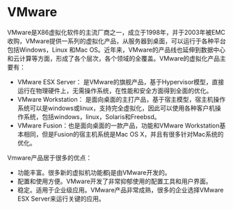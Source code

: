 # VMware

VMware是X86虚拟化软件的主流厂商之一，成立于1998年，并于2003年被EMC收购，VMware提供一系列的虚拟化产品，从服务器到桌面，可以运行于各种平台包括Windows，Linux 和Mac OS。近年来，VMware的产品线也延伸到数据中心和云计算等方面，形成了各个层次，各个领域的全覆盖。VMware的虚拟化产品主要有：
- VMware ESX Server： 是VMware的旗舰产品，基于Hypervisor模型，直接运行在物理硬件上，无需操作系统，在性能和安全方面得到全面的优化。
- VMware Workstation： 是面向桌面的主打产品，基于宿主模型，宿主机操作系统可以是windows或linux，支持完全虚拟化，因此可以使用各种客户机操作系统，包括windows，linux，Solaris和Freebsd。
- VMware Fusion：也是面向桌面的一款产品，功能和VMware Workstation基本相同，但是Fusion的宿主机系统是Mac OS X，并且有很多针对Mac系统的优化。

Vmware产品居于很多的优点：
- 功能丰富。很多新的虚拟机功能都j是由VMware开发的。
- 配置和使用方便。VMware开发了非常抑郁使用的配置工具和用户界面。
- 稳定。适用于企业级应用。VMware产品非常成熟，很多的企业选择VMware ESX Server来运行关键的应用。
